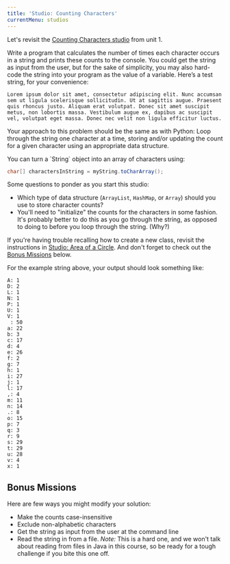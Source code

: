 ```yaml
---
title: 'Studio: Counting Characters'
currentMenu: studios
---
```


Let's revisit the [Counting Characters studio](https://runestone.launchcode.org/runestone/static/thinkcspy/Studios/counting-characters.html) from unit 1.

Write a program that calculates the number of times each character occurs in a string and prints these counts to the console. You could get the string as input from the user, but for the sake of simplicity, you may also hard-code the string into your program as the value of a variable. Here’s a test string, for your convenience:

```nohighlight
Lorem ipsum dolor sit amet, consectetur adipiscing elit. Nunc accumsan sem ut ligula scelerisque sollicitudin. Ut at sagittis augue. Praesent quis rhoncus justo. Aliquam erat volutpat. Donec sit amet suscipit metus, non lobortis massa. Vestibulum augue ex, dapibus ac suscipit vel, volutpat eget massa. Donec nec velit non ligula efficitur luctus.
```

Your approach to this problem should be the same as with Python: Loop through the string one character at a time, storing and/or updating the count for a given character using an appropriate data structure.

<aside class="aside-pro-tip" markdown="1">
You can turn a `String` object into an array of characters using:

```java
char[] charactersInString = myString.toCharArray();
```
</aside>

Some questions to ponder as you start this studio:
- Which type of data structure (`ArrayList`, `HashMap`, or `Array`) should you use to store character counts?
- You'll need to "initialize" the counts for the characters in some fashion. It's probably better to do this as you go through the string, as opposed to doing to before you loop through the string. (Why?)

If you're having trouble recalling how to create a new class, revisit the instructions in [Studio: Area of a Circle](../area/). And don't forget to check out the [Bonus Missions](#bonus-missions) below.

For the example string above, your output should look something like:

```nohighlight
A: 1
D: 2
L: 1
N: 1
P: 1
U: 1
V: 1
 : 50
a: 22
b: 3
c: 17
d: 4
e: 26
f: 2
g: 7
h: 1
i: 27
j: 1
l: 17
,: 4
m: 11
n: 14
.: 8
o: 15
p: 7
q: 3
r: 9
s: 29
t: 29
u: 28
v: 4
x: 1
```

## Bonus Missions

Here are few ways you might modify your solution:

- Make the counts case-insensitive
- Exclude non-alphabetic characters
- Get the string as input from the user at the command line
- Read the string in from a file. *Note:* This is a hard one, and we won't talk about reading from files in Java in this course, so be ready for a tough challenge if you bite this one off.
